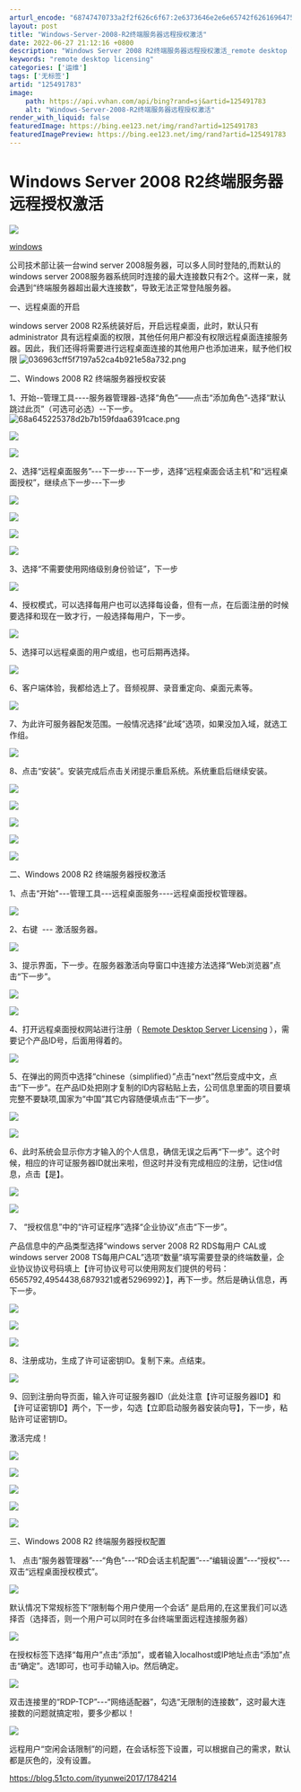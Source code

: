 ```yaml
---
arturl_encode: "68747470733a2f2f626c6f67:2e6373646e2e6e65742f62616964755f32383730353439332f:61727469636c652f64657461696c732f313235343931373833"
layout: post
title: "Windows-Server-2008-R2终端服务器远程授权激活"
date: 2022-06-27 21:12:16 +0800
description: "Windows Server 2008 R2终端服务器远程授权激活_remote desktop l"
keywords: "remote desktop licensing"
categories: ['运维']
tags: ['无标签']
artid: "125491783"
image:
    path: https://api.vvhan.com/api/bing?rand=sj&artid=125491783
    alt: "Windows-Server-2008-R2终端服务器远程授权激活"
render_with_liquid: false
featuredImage: https://bing.ee123.net/img/rand?artid=125491783
featuredImagePreview: https://bing.ee123.net/img/rand?artid=125491783
---
```


# Windows Server 2008 R2终端服务器远程授权激活

![](https://img-home.csdnimg.cn/images/20240711112329.png)

[windows](https://so.csdn.net/so/search/s.do?q=windows&t=all&o=vip&s=&l=&f=&viparticle=&from_tracking_code=tag_word&from_code=app_blog_art)

公司技术部让装一台wind server 2008服务器，可以多人同时登陆的,而默认的windows server 2008服务器系统同时连接的最大连接数只有2个。这样一来，就会遇到“终端服务器超出最大连接数”，导致无法正常登陆服务器。

一、远程桌面的开启

windows server 2008 R2系统装好后，开启远程桌面，此时，默认只有administrator 具有远程桌面的权限，其他任何用户都没有权限远程桌面连接服务器。因此，我们还得将需要进行远程桌面连接的其他用户也添加进来，赋予他们权限
![036963cff5f7197a52ca4b921e58a732.png](https://i-blog.csdnimg.cn/blog_migrate/f5197efe6581dd50c4f9e6a5ca2f9704.png)

二、Windows 2008 R2 终端服务器授权安装

1、开始--管理工具----服务器管理器-选择“角色”——点击“添加角色”-选择“默认跳过此页”（可选可必选）--下一步。
![68a645225378d2b7b159fdaa6391cace.png](https://i-blog.csdnimg.cn/blog_migrate/a9a03aa178068985ab8ece0c95683e02.png)

![](https://i-blog.csdnimg.cn/blog_migrate/e6d2056ba2233884b8d4711ab3f0b790.png)

![](https://i-blog.csdnimg.cn/blog_migrate/7674fe2e12a79d8e2d4da1cd3ca30688.png)

2、选择“远程桌面服务”---下一步---下一步，选择“远程桌面会话主机”和“远程桌面授权”，继续点下一步---下一步

![](https://i-blog.csdnimg.cn/blog_migrate/3cde2892721efd888265f27ebe75641e.png)

![](https://i-blog.csdnimg.cn/blog_migrate/ab75991417fdd74b24d6219c1508807e.png)

![](https://i-blog.csdnimg.cn/blog_migrate/67d46ef54fb797bb145893a320764ebb.png)

![](https://i-blog.csdnimg.cn/blog_migrate/678b8222c3c3da52309a78a7d1dd1baa.png)

3、选择“不需要使用网络级别身份验证”，下一步

![](https://i-blog.csdnimg.cn/blog_migrate/eb5a039ab50d1f3926ca357de2a56d11.png)

4、授权模式，可以选择每用户也可以选择每设备，但有一点，在后面注册的时候要选择和现在一致才行，一般选择每用户，下一步。

![](https://i-blog.csdnimg.cn/blog_migrate/f529ee0cdb8145f55c8a4735f84eafef.png)

5、选择可以远程桌面的用户或组，也可后期再选择。

![](https://i-blog.csdnimg.cn/blog_migrate/e5be7fb09958ae2528bb44596a48b45d.png)

6、客户端体验，我都给选上了。音频视屏、录音重定向、桌面元素等。

![](https://i-blog.csdnimg.cn/blog_migrate/de85ca42da143757fb11b3b8e1e45bcf.png)

7、为此许可服务器配发范围。一般情况选择“此域”选项，如果没加入域，就选工作组。

![](https://i-blog.csdnimg.cn/blog_migrate/350cdc5e306c350aaf621f37155be50d.png)

8、点击“安装”。安装完成后点击关闭提示重启系统。系统重启后继续安装。

![](https://i-blog.csdnimg.cn/blog_migrate/6b78e9f269c5f7c5150557b87e8f8850.png)

![](https://i-blog.csdnimg.cn/blog_migrate/cd7e76fa950890bb001fab88a7fec770.png)

![](https://i-blog.csdnimg.cn/blog_migrate/b2219dbf4aeb31da652d651221270541.png)

![](https://i-blog.csdnimg.cn/blog_migrate/d93a3f2fb2383017d0f1bd48de082052.png)

![](https://i-blog.csdnimg.cn/blog_migrate/d770336e78e700202d9ef2ab9959b2fa.png)

二、Windows 2008 R2 终端服务器授权激活

1、点击“开始"---管理工具---远程桌面服务----远程桌面授权管理器。

![](https://i-blog.csdnimg.cn/blog_migrate/13a37432a11d274a096e49478d696fdf.png)

2、右键  --- 激活服务器。

![](https://i-blog.csdnimg.cn/blog_migrate/19b4d2da154c7f1afcf3ad4d29666e40.png)

3、提示界面，下一步。在服务器激活向导窗口中连接方法选择“Web浏览器”点击“下一步”。

![](https://i-blog.csdnimg.cn/blog_migrate/2fb4b6a79d469cf5cb1502e69d1fccb7.png)

![](https://i-blog.csdnimg.cn/blog_migrate/640a6e5c00b3fa1be49cd1596c4a8396.png)

4、打开远程桌面授权网站进行注册（
[Remote Desktop Server Licensing](https://activate.microsoft.com/ "Remote Desktop Server Licensing")
），需要记个产品ID号，后面用得着的。

![](https://i-blog.csdnimg.cn/blog_migrate/363cc5076b179f1f9f31d59570d8462c.png)

5、在弹出的网页中选择“chinese（simplified）”点击“next”然后变成中文，点击“下一步”。在产品ID处把刚才复制的ID内容粘贴上去，公司信息里面的项目要填完整不要缺项,国家为“中国”其它内容随便填点击“下一步”。

![](https://i-blog.csdnimg.cn/blog_migrate/6ca8041c3cc54b288c763ee571b27b6d.png)

![](https://i-blog.csdnimg.cn/blog_migrate/88293e8308464771a07f6905285fa52d.png)

6、此时系统会显示你方才输入的个人信息，确信无误之后再“下一步”。这个时候，相应的许可证服务器ID就出来啦，但这时并没有完成相应的注册，记住id信息，点击【是】。

![](https://i-blog.csdnimg.cn/blog_migrate/9149102d6704c6b730cf64cb19791e30.png)

![](https://i-blog.csdnimg.cn/blog_migrate/e9de91589b13eae009dfdbe60e3dd007.png)

7、 “授权信息”中的“许可证程序”选择“企业协议”点击“下一步”。

产品信息中的产品类型选择“windows server 2008 R2 RDS每用户 CAL或windows server 2008 TS每用户CAL”选项“数量”填写需要登录的终端数量，企业协议协议号码填上【许可协议号可以使用网友们提供的号码：6565792,4954438,6879321或者5296992）】，再下一步。然后是确认信息，再下一步。

![](https://i-blog.csdnimg.cn/blog_migrate/7141e5d33df82a9297a643079c433e1e.png)

![](https://i-blog.csdnimg.cn/blog_migrate/f58448d63c51356c559c60299dee21b4.png)

![](https://i-blog.csdnimg.cn/blog_migrate/9ff5bcc0c5c143bcbdd0b4edf8db9e7f.png)

8、注册成功，生成了许可证密钥ID。复制下来。点结束。

![](https://i-blog.csdnimg.cn/blog_migrate/05cb1a82cf5984dc1d71556db1ff9be5.png)

9、回到注册向导页面，输入许可证服务器ID（此处注意【许可证服务器ID】和【许可证密钥ID】两个，下一步，勾选【立即启动服务器安装向导】，下一步，粘贴许可证密钥ID。

激活完成！

![](https://i-blog.csdnimg.cn/blog_migrate/6dc53ba5b76847ec196b51f2e067e585.png)

![](https://i-blog.csdnimg.cn/blog_migrate/d12121e8d2cf6b8857fb4071ba096db1.png)

![](https://i-blog.csdnimg.cn/blog_migrate/a2807d1f4a2218bf16b341947ad16ae1.png)

![](https://i-blog.csdnimg.cn/blog_migrate/b308be33f05672ccabc49bf260d4037f.png)

![](https://i-blog.csdnimg.cn/blog_migrate/1378f138877333829b4a1f10801a81f9.png)

三、Windows 2008 R2 终端服务器授权配置

1、 点击“服务器管理器”---“角色”---“RD会话主机配置”---“编辑设置”---“授权”---双击“远程桌面授权模式”。

![](https://i-blog.csdnimg.cn/blog_migrate/b1c8af2c0f00ba98df2ea5dd6b920a36.png)

默认情况下常规标签下”限制每个用户使用一个会话” 是启用的,在这里我们可以选择否（选择否，则一个用户可以同时在多台终端里面远程连接服务器）

![](https://i-blog.csdnimg.cn/blog_migrate/f7c8575d5c1b26d6797790072609292b.png)

在授权标签下选择“每用户”点击“添加”，或者输入localhost或IP地址点击“添加”点击“确定”。选1即可，也可手动输入ip。然后确定。

![](https://i-blog.csdnimg.cn/blog_migrate/8d217c59d2d6a95daad070296c7ddcb0.png)

双击连接里的“RDP-TCP”---“网络适配器”，勾选“无限制的连接数”，这时最大连接数的问题就搞定啦，要多少都以！

![](https://i-blog.csdnimg.cn/blog_migrate/59b86afc6cc9d3405479aa7dcf887a40.png)

远程用户“空闲会话限制”的问题，在会话标签下设置，可以根据自己的需求，默认都是灰色的，没有设置。

https://blog.51cto.com/ityunwei2017/1784214